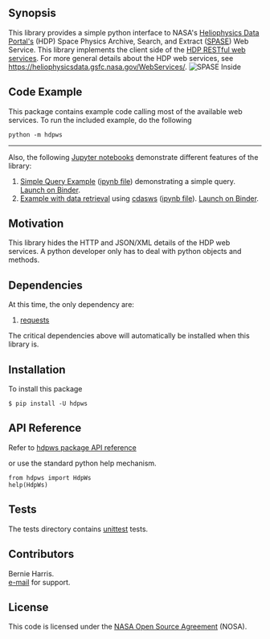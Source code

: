 
## Synopsis

This library provides a simple python interface to 
NASA's [Heliophysics Data Portal's](https://heliophysicsdata.gsfc.nasa.gov/)
(HDP) Space Physics Archive, Search, and Extract 
([SPASE](https://spase-group.org/)) Web Service.  This library implements 
the client side of the 
[HDP RESTful web services](https://heliophysicsdata.gsfc.nasa.gov/WebServices/).
For more general details about the HDP web services, see
https://heliophysicsdata.gsfc.nasa.gov/WebServices/.
![SPASE Inside](https://spase-group.org/assets/images/spase-inside.png)

## Code Example

This package contains example code calling most of the available web services.
To run the included example, do the following

    python -m hdpws

---

Also, the following [Jupyter notebooks](https://jupyter.org/) demonstrate
different features of the library:
1. [Simple Query Example](https://heliophysicsdata.gsfc.nasa.gov/WebServices/jupyter/HdpWsExample.html) ([ipynb file](https://heliophysicsdata.gsfc.nasa.gov/WebServices/jupyter/HdpWsExample.ipynb)) demonstrating a simple query. [Launch on Binder](https://mybinder.org/v2/gh/berniegsfc/hdpws-notebooks/main?labpath=HdpWsExample.ipynb).
2. [Example with data retrieval](https://heliophysicsdata.gsfc.nasa.gov/WebServices/jupyter/HdpWsExampleWithCdasWs.html) using [cdasws](https://pypi.org/project/cdasws/) ([ipynb file](https://heliophysicsdata.gsfc.nasa.gov/WebServices/jupyter/HdpWsExampleWithCdasWs.ipynb)).  [Launch on Binder](https://mybinder.org/v2/gh/berniegsfc/hdpws-notebooks/main?labpath=HdpWsExampleWithCdasWs.ipynb).


## Motivation

This library hides the HTTP and JSON/XML details of the HDP web 
services. A python developer only has to deal with python objects and 
methods.

## Dependencies

At this time, the only dependency are:
1. [requests](https://pypi.org/project/requests/)

The critical dependencies above will automatically be installed when this 
library is.

## Installation

To install this package

    $ pip install -U hdpws

## API Reference

Refer to
[hdpws package API reference](https://heliophysicsdata.gsfc.nasa.gov/WebServices/py/hdpws/index.html)

or use the standard python help mechanism.

    from hdpws import HdpWs
    help(HdpWs)

## Tests

The tests directory contains 
[unittest](https://docs.python.org/3/library/unittest.html)
tests.

## Contributors

Bernie Harris.  
[e-mail](mailto:NASA-SPDF-Support@nasa.onmicrosoft.com) for support.

## License

This code is licensed under the 
[NASA Open Source Agreement](https://cdaweb.gsfc.nasa.gov/WebServices/NASA_Open_Source_Agreement_1.3.txt) (NOSA).
